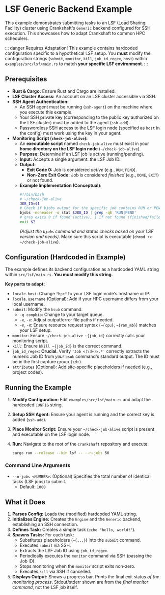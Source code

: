 # LSF Generic Backend Example

This example demonstrates submitting tasks to an LSF (Load Sharing Facility) cluster using Crankshaft's `Generic` backend configured for SSH execution. This showcases how to adapt Crankshaft to common HPC schedulers.

::: danger Requires Adaptation!
This example contains hardcoded configuration specific to a hypothetical LSF setup. You **must** modify the configuration strings (`submit`, `monitor`, `kill`, `job_id_regex`, `host`) within `examples/src/lsf/main.rs` to match **your specific LSF environment**.
:::

## Prerequisites

*   **Rust & Cargo:** Ensure Rust and Cargo are installed.
*   **LSF Cluster Access:** An account on an LSF cluster accessible via SSH.
*   **SSH Agent Authentication:**
    *   An SSH agent must be running (`ssh-agent`) on the machine where you execute this example.
    *   Your SSH private key (corresponding to the public key authorized on the LSF cluster) must be added to the agent (`ssh-add`).
    *   Passwordless SSH access to the LSF login node (specified as `host` in the config) must work using the key in your agent.
*   **Monitoring Script (`check-job-alive`):**
    *   An **executable script** named `check-job-alive` must exist in your **home directory on the LSF login node** (`~/check-job-alive`).
    *   **Purpose:** Determine if an LSF job is active (running/pending).
    *   **Input:** Accepts a single argument: the LSF Job ID.
    *   **Output:**
        *   **Exit Code 0:** Job is considered *active* (e.g., `RUN`, `PEND`).
        *   **Non-Zero Exit Code:** Job is considered *finished* (e.g., `DONE`, `EXIT`) or not found.
    *   **Example Implementation (Conceptual):**
        ```bash
        #!/bin/bash
        # ~/check-job-alive
        JOB_ID=$1
        # Check if bjobs output for the specific job contains RUN or PEND status
        bjobs -noheader -o stat $JOB_ID | grep -qE 'RUN|PEND'
        # grep exits 0 if found (active), 1 if not found (finished/failed)
        exit $?
        ```
        *(Adjust the `bjobs` command and status checks based on your LSF version and needs)*. Make sure this script is executable (`chmod +x ~/check-job-alive`).

## Configuration (Hardcoded in Example)

The example defines its backend configuration as a hardcoded YAML string within `src/lsf/main.rs`. **You must modify this string.**

**Key parts to adapt:**

*   `locale.host`: Change `"hpc"` to your LSF login node's hostname or IP.
*   `locale.username` (Optional): Add if your HPC username differs from your local username.
*   `submit`: Modify the `bsub` command:
    *   `-q compbio`: Change to your target queue.
    *   `-o`, `-e`: Adjust output/error file paths if needed.
    *   `-n`, `-R`: Ensure resource request syntax (`~{cpu}`, `~{ram_mb}`) matches your LSF setup.
*   `monitor`: Ensure `~/check-job-alive ~{job_id}` correctly calls your monitoring script.
*   `kill`: Ensure `bkill ~{job_id}` is the correct command.
*   `job_id_regex`: **Crucial.** Verify `'Job <(\d+)>.*'` correctly extracts the numeric Job ID from *your* `bsub` command's standard output. The ID must be in the first capture group `(\d+)`.
*   `attributes` (Optional): Add site-specific placeholders if needed (e.g., project codes).

## Running the Example

1.  **Modify Configuration:** Edit `examples/src/lsf/main.rs` and adapt the hardcoded `CONFIG` string.
2.  **Setup SSH Agent:** Ensure your agent is running and the correct key is added (`ssh-add`).
3.  **Place Monitor Script:** Ensure your `~/check-job-alive` script is present and executable on the LSF login node.
4.  **Run:** Navigate to the root of the `crankshaft` repository and execute:

    ```bash
    cargo run --release --bin lsf -- --n-jobs 50
    ```

### Command Line Arguments

*   `--n-jobs <NUMBER>`: (Optional) Specifies the total number of identical tasks (LSF jobs) to submit.
    *   Default: `1000`

## What it Does

1.  **Parses Config:** Loads the (modified) hardcoded YAML string.
2.  **Initializes Engine:** Creates the `Engine` and the `Generic` backend, establishing an SSH connection.
3.  **Defines Task:** Creates a simple task (`echo "hello, world!"`).
4.  **Spawns Tasks:** For each task:
    *   Substitutes placeholders (`~{...}`) into the `submit` command.
    *   Executes `submit` via SSH.
    *   Extracts the LSF Job ID using `job_id_regex`.
    *   Periodically executes the `monitor` command via SSH (passing the Job ID).
    *   Stops monitoring when the `monitor` script exits non-zero.
    *   Executes `kill` via SSH if cancelled.
5.  **Displays Output:** Shows a progress bar. Prints the final exit status *of the monitoring process*. Stdout/stderr shown are from the *final monitor command*, not the LSF job itself.
